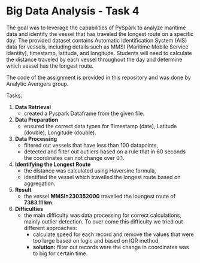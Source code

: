 # Big Data Analysis - Task 4 

The goal was to leverage the capabilities of PySpark to analyze maritime data and identify the vessel that has traveled the longest route on a specific day. The provided dataset contains Automatic Identification System (AIS) data for vessels, including details such as MMSI (Maritime Mobile Service Identity), timestamp, latitude, and longitude. Students will need to calculate the distance traveled by each vessel throughout the day and determine which vessel has the longest route.

The code of the assignment is provided in this repository and was done by Analytic Avengers group.

Tasks:
1. **Data Retrieval**
   - created a Pyspark Dataframe from the given file.
3. **Data Preparation**
   - ensured the correct data types for Timestamp (date), Latitude (double), Longitude (double).
5. **Data Processing**
   - filtered out vessels that have less than 100 datapoints,
   - detected and filter out outliers based on a rule that in 60 seconds the coordinates can not change over 0.1.
6. **Identifying the Longest Route**
   - the distance was calculated using Haversine formula,
   - identified the vessel which travelled the longest route based on aggregation.
8. **Result**
   - the vessel **MMSI=230352000** travelled the loungest route of **7383.11 km**. 
10. **Difficulties**
    - the main difficulty was data processing for correct calculations, mainly outlier detection. To over come this difficulty we tried out different approaches:
       - calculate speed for each record and remove the values that were too large based on logic and based on IQR method,
       - **solution:** filter out records were the change in coordinates was to big for certain time.
